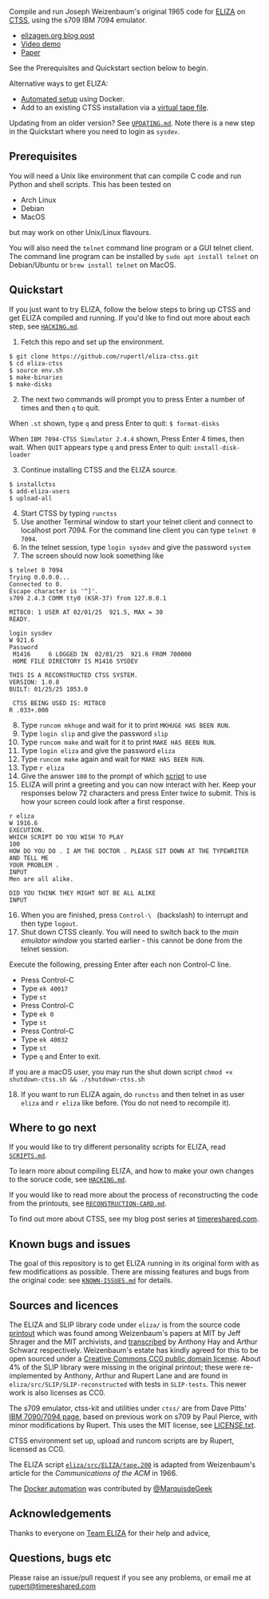 Compile and run Joseph Weizenbaum's original 1965 code for
[ELIZA](https://sites.google.com/view/elizaarchaeology/home) on
[CTSS](https://en.wikipedia.org/wiki/Compatible_Time-Sharing_System),
using the s709 IBM 7094 emulator.

* [elizagen.org blog
  post](https://sites.google.com/view/elizagen-org/blog/eliza-reanimated)
* [Video demo](https://youtu.be/j5Tw-XVcsRE)
* [Paper](http://arxiv.org/abs/2501.06707)

See the Prerequisites and Quickstart section below to begin.

Alternative ways to get ELIZA:

* [Automated setup](docker/DOCKER-README.md) using Docker.
* Add to an existing CTSS installation via a [virtual tape file](https://timereshared.com/files/ctss/eliza/).

Updating from an older version? See [`UPDATING.md`](UPDATING.md). Note
there is a new step in the Quickstart where you need to login as `sysdev`.

## Prerequisites

You will need a Unix like environment that can compile C code and run
Python and shell scripts. This has been tested on

* Arch Linux
* Debian
* MacOS

but may work on other Unix/Linux flavours.

You will also need the `telnet` command line program or a GUI telnet
client. The command line program can be installed by `sudo apt install
telnet` on Debian/Ubuntu or `brew install telnet` on MacOS.

## Quickstart

If you just want to try ELIZA, follow the below steps to bring up CTSS
and get ELIZA compiled and running. If you'd like to find out more
about each step, see [`HACKING.md`](HACKING.md).

1. Fetch this repo and set up the environment.

```
$ git clone https://github.com/rupertl/eliza-ctss.git
$ cd eliza-ctss
$ source env.sh
$ make-binaries
$ make-disks
```

2. The next two commands will prompt you to press Enter a number of
times and then `q` to quit.

When `.st` shown, type `q` and press Enter to quit: `$ format-disks`

When `IBM 7094-CTSS Simulator 2.4.4` shown, Press Enter 4 times, then wait. When `QUIT` appears type `q` and press Enter to quit: `install-disk-loader`

3. Continue installing CTSS and the ELIZA source.

```
$ installctss
$ add-eliza-users
$ upload-all
```

4. Start CTSS by typing `runctss`
5. Use another Terminal window to start your telnet client and connect to localhost port 7094. For
the command line client you can type `telnet 0 7094`.
6. In the telnet session, type `login sysdev` and give the password `system`
7. The screen should now look something like

```
$ telnet 0 7094
Trying 0.0.0.0...
Connected to 0.
Escape character is '^]'.
s709 2.4.3 COMM tty0 (KSR-37) from 127.0.0.1

MIT8C0: 1 USER AT 02/01/25  921.5, MAX = 30
READY.

login sysdev
W 921.6
Password
 M1416     6 LOGGED IN  02/01/25  921.6 FROM 700000
 HOME FILE DIRECTORY IS M1416 SYSDEV

THIS IS A RECONSTRUCTED CTSS SYSTEM.
VERSION: 1.0.8
BUILT: 01/25/25 1053.0

 CTSS BEING USED IS: MIT8C0
R .033+.000

```
8. Type `runcom mkhuge` and wait for it to print `MKHUGE HAS BEEN RUN`.
9. Type `login slip` and give the password `slip`
10. Type `runcom make` and wait for it to print `MAKE HAS BEEN RUN`.
11. Type `login eliza` and give the password `eliza`
12. Type `runcom make` again and wait for `MAKE HAS BEEN RUN`.
13. Type `r eliza`
14. Give the answer `100` to the prompt of which [script](SCRIPTS.md) to use
15. ELIZA will print a greeting and you can now interact with her.
    Keep your responses below 72 characters and press Enter twice to
    submit. This is how your screen could look after a first response.

```
r eliza
W 1916.6
EXECUTION.
WHICH SCRIPT DO YOU WISH TO PLAY
100
HOW DO YOU DO . I AM THE DOCTOR . PLEASE SIT DOWN AT THE TYPEWRITER AND TELL ME
YOUR PROBLEM .
INPUT
Men are all alike.

DID YOU THINK THEY MIGHT NOT BE ALL ALIKE
INPUT
```

16. When you are finished, press `Control-\ ` (backslash) to interrupt and then
    type `logout`.
17. Shut down CTSS cleanly. You will need to switch back to the
    *main emulator window* you started earlier - this cannot be done 
    from the telnet session.

Execute the following, pressing Enter after each non Control-C line.

* Press Control-C
* Type `ek 40017`
* Type `st`
* Press Control-C
* Type `ek 0`
* Type `st`
* Press Control-C
* Type `ek 40032`
* Type `st`
* Type `q` and Enter to exit.

If you are a macOS user, you may run the shut down script `chmod +x shutdown-ctss.sh && ./shutdown-ctss.sh`

18. If you want to run ELIZA again, do `runctss` and then telnet in as
user `eliza` and `r eliza` like before. (You do not need to recompile it).

## Where to go next

If you would like to try different personality scripts for ELIZA, read
[`SCRIPTS.md`](SCRIPTS.md).

To learn more about compiling ELIZA, and how to make your own changes
to the soruce code, see [`HACKING.md`](HACKING.md).

If you would like to read more about the process of reconstructing the
code from the printouts, see
[`RECONSTRUCTION-CARD.md`](RECONSTRUCTION-CARD.md).

To find out more about CTSS, see my blog post series at
[timereshared.com](https://timereshared.com/ctss/).

## Known bugs and issues

The goal of this repository is to get ELIZA running in its original
form with as few modifications as possible. There are missing features
and bugs from the original code: see
[`KNOWN-ISSUES.md`](KNOWN-ISSUES.md) for details.

## Sources and licences

The ELIZA and SLIP library code under `eliza/` is from the source code
[printout](https://sites.google.com/view/elizagen-org/original-eliza)
which was found among Weizenbaum's papers at MIT by Jeff Shrager and
the MIT archivists, and
[transcribed](https://github.com/jeffshrager/elizagen.org/tree/master/1965_Weizenbaum_MAD-SLIP)
by Anthony Hay and Arthur Schwarz respectively. Weizenbaum's estate
has kindly agreed for this to be open sourced under a [Creative
Commons CC0 public domain
license](https://creativecommons.org/publicdomain/zero/1.0/). About 4%
of the SLIP library were missing in the original printout; these were
re-implemented by Anthony, Arthur and Rupert Lane and are found in
`eliza/src/SLIP/SLIP-reconstructed` with tests in `SLIP-tests`. This
newer work is also licenses as CC0.

The s709 emulator, ctss-kit and utilities under `ctss/` are from Dave
Pitts' [IBM 7090/7094 page](https://cozx.com/dpitts/ibm7090.html),
based on previous work on s709 by Paul Pierce, with minor
modifications by Rupert. This uses the MIT license, see
[LICENSE.txt](ctss/LICENSE.txt).

CTSS environment set up, upload and runcom scripts are by Rupert,
licensed as CC0.

The ELIZA script
[`eliza/src/ELIZA/tape.200`](eliza/src/ELIZA/tape.200) is adapted from
Weizenbaum's article for the _Communications of the ACM_ in 1966.

The [Docker automation](docker/DOCKER-README.md) was contributed by
[@MarquisdeGeek](https://github.com/MarquisdeGeek)

## Acknowledgements

Thanks to everyone on [Team
ELIZA](https://sites.google.com/view/elizaarchaeology/team?authuser=0)
for their help and advice,

## Questions, bugs etc

Please raise an issue/pull request if you see any problems, or email
me at rupert@timereshared.com

